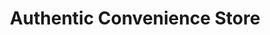 ---
title: "Authentic Convenience Store"
url: /east-rockaway/authentic-convenience-store/
shop: convenience
---